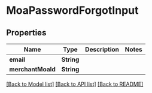 # MoaPasswordForgotInput

## Properties
Name | Type | Description | Notes
------------ | ------------- | ------------- | -------------
**email** | **String** |  | 
**merchantMoaId** | **String** |  | 

[[Back to Model list]](../README.md#documentation-for-models) [[Back to API list]](../README.md#documentation-for-api-endpoints) [[Back to README]](../README.md)


